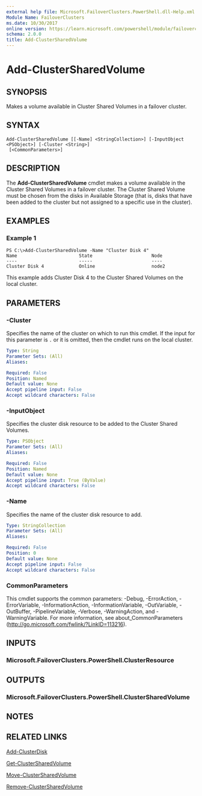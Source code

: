```yaml
---
external help file: Microsoft.FailoverClusters.PowerShell.dll-Help.xml
Module Name: FailoverClusters
ms.date: 10/30/2017
online version: https://learn.microsoft.com/powershell/module/failoverclusters/add-clustersharedvolume?view=windowsserver2012r2-ps&wt.mc_id=ps-gethelp
schema: 2.0.0
title: Add-ClusterSharedVolume
---
```


# Add-ClusterSharedVolume

## SYNOPSIS
Makes a volume available in Cluster Shared Volumes in a failover cluster.

## SYNTAX

```
Add-ClusterSharedVolume [[-Name] <StringCollection>] [-InputObject <PSObject>] [-Cluster <String>]
 [<CommonParameters>]
```

## DESCRIPTION
The **Add-ClusterSharedVolume** cmdlet makes a volume available in the Cluster Shared Volumes in a failover cluster.
The Cluster Shared Volume must be chosen from the disks in Available Storage (that is, disks that have been added to the cluster but not assigned to a specific use in the cluster).

## EXAMPLES

### Example 1
```
PS C:\>Add-ClusterSharedVolume -Name "Cluster Disk 4"
Name                       State                      Node 
----                       -----                      ---- 
Cluster Disk 4             Online                     node2
```

This example adds Cluster Disk 4 to the Cluster Shared Volumes on the local cluster.

## PARAMETERS

### -Cluster
Specifies the name of the cluster on which to run this cmdlet.
If the input for this parameter is `.` or it is omitted, then the cmdlet runs on the local cluster.

```yaml
Type: String
Parameter Sets: (All)
Aliases: 

Required: False
Position: Named
Default value: None
Accept pipeline input: False
Accept wildcard characters: False
```

### -InputObject
Specifies the cluster disk resource to be added to the Cluster Shared Volumes.

```yaml
Type: PSObject
Parameter Sets: (All)
Aliases: 

Required: False
Position: Named
Default value: None
Accept pipeline input: True (ByValue)
Accept wildcard characters: False
```

### -Name
Specifies the name of the cluster disk resource to add.

```yaml
Type: StringCollection
Parameter Sets: (All)
Aliases: 

Required: False
Position: 0
Default value: None
Accept pipeline input: False
Accept wildcard characters: False
```

### CommonParameters
This cmdlet supports the common parameters: -Debug, -ErrorAction, -ErrorVariable, -InformationAction, -InformationVariable, -OutVariable, -OutBuffer, -PipelineVariable, -Verbose, -WarningAction, and -WarningVariable. For more information, see about_CommonParameters (http://go.microsoft.com/fwlink/?LinkID=113216).

## INPUTS

### Microsoft.FailoverClusters.PowerShell.ClusterResource

## OUTPUTS

### Microsoft.FailoverClusters.PowerShell.ClusterSharedVolume

## NOTES

## RELATED LINKS

[Add-ClusterDisk](./Add-ClusterDisk.md)

[Get-ClusterSharedVolume](./Get-ClusterSharedVolume.md)

[Move-ClusterSharedVolume](./Move-ClusterSharedVolume.md)

[Remove-ClusterSharedVolume](./Remove-ClusterSharedVolume.md)

